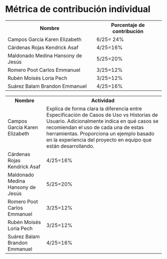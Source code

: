 # ﻿Métrica de contribución individual
 
<table align=center>  
   <tr>  
      <th>Nombre</th>  
      <th>Porcentaje de contribución</th>   
   </tr> 
    <tr>  
      <td>Campos García Karen Elizabeth</td>  
       <td> 6/25= 24%</td>    
   </tr> 
   <tr>  
      <td>Cárdenas Rojas Kendrick Asaf</td>  
       <td>4/25=16%</td>
   </tr> 
    <tr>  
      <td>Maldonado Medina Hansony de Jesús</td>  
      <td>5/25=20%</td>
   </tr> 
    <tr>  
      <td>Romero Poot Carlos Emmanuel</td>  
       <td>3/25=12%</td>
   </tr> 
     <tr>  
      <td>Rubén Moisés Loria Pech</td>  
        <td>3/25=12%</td>
   </tr> 
    <tr>  
      <td>Suárez Balam Brandon Emmanuel</td> 
      <td>4/25=16%</td>
   </tr> 
 </table>

<table align=center>  
   <tr>  
      <th>Nombre</th>  
      <th>Actividad</th>   
   </tr> 
    <tr>  
      <td>Campos García Karen Elizabeth</td>  
       <td> Explica de forma clara la diferencia entre Especificación de Casos de Uso vs Historias de Usuario. Adicionalmente indica en qué casos se recomiendan el uso de cada una de estas herramientas. Proporciona un ejemplo basado en la experiencia del proyecto en equipo que están desarrollando.<br>
       

</td>    
   </tr> 
   <tr>  
      <td>Cárdenas Rojas Kendrick Asaf</td>  
       <td>4/25=16%</td>
   </tr> 
    <tr>  
      <td>Maldonado Medina Hansony de Jesús</td>  
      <td>5/25=20%</td>
   </tr> 
    <tr>  
      <td>Romero Poot Carlos Emmanuel</td>  
       <td>3/25=12%</td>
   </tr> 
     <tr>  
      <td>Rubén Moisés Loria Pech</td>  
        <td>3/25=12%</td>
   </tr> 
    <tr>  
      <td>Suárez Balam Brandon Emmanuel</td> 
      <td>4/25=16%</td>
   </tr> 
 </table>

<!--stackedit_data:
eyJoaXN0b3J5IjpbLTQ3MTI3MDYyNiw4NDUyMzU0OTYsNjY5Nj
E2ODU4LC0xMTA5NjI0MjE3LDY2OTYxNjg1OCwtNjQ4ODYyMzcs
MTEwODMzNDc1MSwxOTA3NjExODQ1LC03MTM5MzM5MzNdfQ==
-->